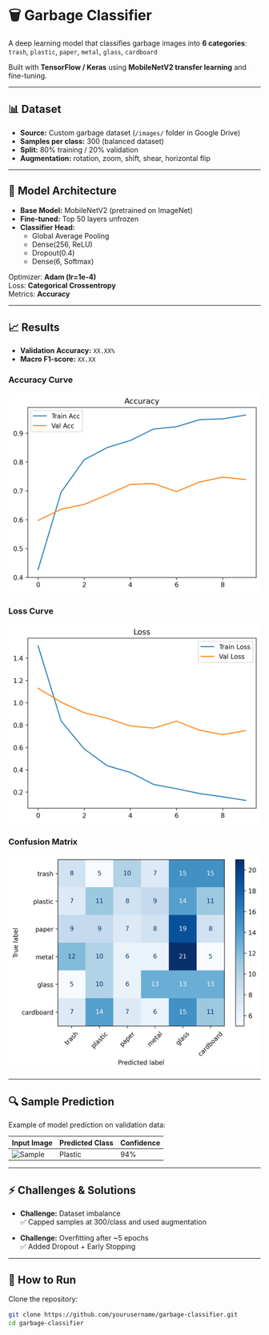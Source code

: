 # 🗑️ Garbage Classifier

A deep learning model that classifies garbage images into **6 categories**:  
`trash`, `plastic`, `paper`, `metal`, `glass`, `cardboard`  

Built with **TensorFlow / Keras** using **MobileNetV2 transfer learning** and fine-tuning.

---

## 📊 Dataset
- **Source:** Custom garbage dataset (`/images/` folder in Google Drive)  
- **Samples per class:** 300 (balanced dataset)  
- **Split:** 80% training / 20% validation  
- **Augmentation:** rotation, zoom, shift, shear, horizontal flip  

---

## 🧠 Model Architecture
- **Base Model:** MobileNetV2 (pretrained on ImageNet)  
- **Fine-tuned:** Top 50 layers unfrozen  
- **Classifier Head:**  
  - Global Average Pooling  
  - Dense(256, ReLU)  
  - Dropout(0.4)  
  - Dense(6, Softmax)  

Optimizer: **Adam (lr=1e-4)**  
Loss: **Categorical Crossentropy**  
Metrics: **Accuracy**

---

## 📈 Results
- **Validation Accuracy:** `XX.XX%`  
- **Macro F1-score:** `XX.XX`  

### Accuracy Curve
![Accuracy Curve](results/accuracy_curve.png)

### Loss Curve
![Loss Curve](results/loss_curve.png)

### Confusion Matrix
![Confusion Matrix](results/confusion_matrix.png)

---

## 🔍 Sample Prediction
Example of model prediction on validation data:

| Input Image | Predicted Class | Confidence |
|-------------|----------------|-------------|
| ![Sample](results/sample_prediction.png) | Plastic | 94% |

---

## ⚡ Challenges & Solutions
- **Challenge:** Dataset imbalance  
  ✅ Capped samples at 300/class and used augmentation  

- **Challenge:** Overfitting after ~5 epochs  
  ✅ Added Dropout + Early Stopping  

---

## 🚀 How to Run
Clone the repository:
```bash
git clone https://github.com/yourusername/garbage-classifier.git
cd garbage-classifier
